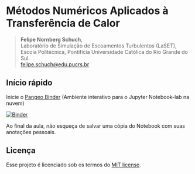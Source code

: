 # Métodos Numéricos Aplicados à Transferência de Calor

> **Felipe Nornberg Schuch**,<br>
> Laboratório de Simulação de Escoamentos Turbulentos (LaSET),<br>
> Escola Politécnica, Pontifícia Universidade Católica do Rio Grande do Sul.<br>
> felipe.schuch@edu.pucrs.br

## Início rápido

Inicie o [Pangeo Binder](https://pangeo-binder.readthedocs.io) (Ambiente interativo para o Jupyter Notebook-lab na nuvem)

[![Binder](https://binder.pangeo.io/badge_logo.svg)](https://binder.pangeo.io/v2/gh/fschuch/Python-Transferencia-de-Calor/master/)

Ao final da aula, não esqueça de salvar uma cópia do Notebook com suas anotações pessoais.

## Licença

Esse projeto é licenciado sob os termos do [MIT license](https://github.com/fschuch/Python-Transferencia-de-Calor/blob/master/LICENSE).
